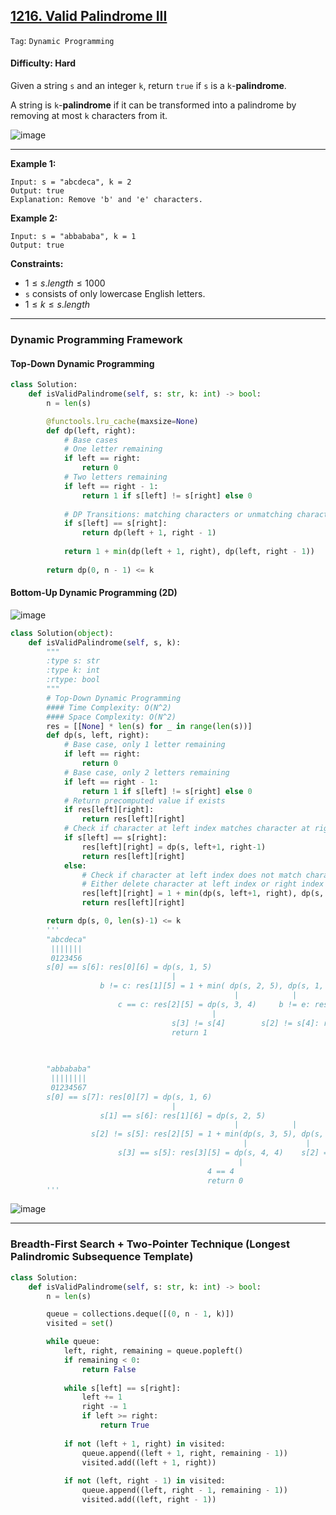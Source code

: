 ## [1216. Valid Palindrome III](https://leetcode.com/problems/valid-palindrome-iii)

```Tag```: ```Dynamic Programming```

#### Difficulty: Hard

Given a string ```s``` and an integer ```k```, return ```true``` if ```s``` is a ```k```-__palindrome__.

A string is ```k```-__palindrome__ if it can be transformed into a palindrome by removing at most ```k``` characters from it.

![image](https://github.com/quananhle/Python/assets/35042430/eae2993f-b2e9-4418-b4ed-6dabb258da0e)

---

__Example 1:__
```
Input: s = "abcdeca", k = 2
Output: true
Explanation: Remove 'b' and 'e' characters.
```

__Example 2:__
```
Input: s = "abbababa", k = 1
Output: true
```

__Constraints:__

- $1 \le s.length \le 1000$
- ```s``` consists of only lowercase English letters.
- $1 \le k \le s.length$


---

### Dynamic Programming Framework

#### Top-Down Dynamic Programming 

```Python
class Solution:
    def isValidPalindrome(self, s: str, k: int) -> bool:
        n = len(s)

        @functools.lru_cache(maxsize=None)
        def dp(left, right):
            # Base cases
            # One letter remaining
            if left == right:
                return 0
            # Two letters remaining
            if left == right - 1:
                return 1 if s[left] != s[right] else 0
            
            # DP Transitions: matching characters or unmatching characters
            if s[left] == s[right]:
                return dp(left + 1, right - 1)
            
            return 1 + min(dp(left + 1, right), dp(left, right - 1))
        
        return dp(0, n - 1) <= k
```

#### Bottom-Up Dynamic Programming (2D)

![image](https://user-images.githubusercontent.com/35042430/204914626-85e211dd-57c1-47b7-a0d1-7c1bfd2665eb.png)

```Python
class Solution(object):
    def isValidPalindrome(self, s, k):
        """
        :type s: str
        :type k: int
        :rtype: bool
        """
        # Top-Down Dynamic Programming 
        #### Time Complexity: O(N^2)
        #### Space Complexity: O(N^2)
        res = [[None] * len(s) for _ in range(len(s))]
        def dp(s, left, right):
            # Base case, only 1 letter remaining
            if left == right:
                return 0
            # Base case, only 2 letters remaining
            if left == right - 1:
                return 1 if s[left] != s[right] else 0
            # Return precomputed value if exists     
            if res[left][right]:
                return res[left][right]
            # Check if character at left index matches character at right index
            if s[left] == s[right]:
                res[left][right] = dp(s, left+1, right-1)
                return res[left][right]
            else:
                # Check if character at left index does not match character at right index
                # Either delete character at left index or right index
                res[left][right] = 1 + min(dp(s, left+1, right), dp(s, left, right-1))
                return res[left][right]

        return dp(s, 0, len(s)-1) <= k
        '''
        "abcdeca"
         |||||||                                                                                                                                                                            | True
         0123456                                                                                                                                                                            |
        s[0] == s[6]: res[0][6] = dp(s, 1, 5)                                                                                                                                               | 2
                                    |                                                                                                                                                       |
                    b != c: res[1][5] = 1 + min( dp(s, 2, 5), dp(s, 1, 4) )                                                                                                                 | 2  
                                                  |            |                                                                                                                            |
                        c == c: res[2][5] = dp(s, 3, 4)     b != e: res[1][4] = 1 + min(dp(s, 2, 4),                                 dp(s, 1, 3))                                           | 1  3
                                             |                                           |                                            |                                                     |
                                    s[3] != s[4]        s[2] != s[4]: res[2][4] = 1 + min( dp(s, 3, 4), dp(s, 2, 3) )      s[1] != s[3]: res[1][3] =  1 + min( dp(s, 2, 3), dp(s, 1, 2) )   | 1  2 2
                                    return 1                                                |           |                                                       |            |              |
                                                                                        s[3] != s[4]    s[2] != s[3]                                        s[2] != s[3]    s[1] != s[2]    |    1 1
                                                                                        return 1        return 1                                            return 1        return 1        |

        "abbababa"
         ||||||||                                                                                                                                                                           | True
         01234567                                                                                                                                                                           |
        s[0] == s[7]: res[0][7] = dp(s, 1, 6)                                                                                                                                               | 1
                                    |                                                                                                                                                       |
                    s[1] == s[6]: res[1][6] = dp(s, 2, 5)                                                                                                                                   | 1  
                                                  |            |                                                                                                                            |
                  s[2] != s[5]: res[2][5] = 1 + min(dp(s, 3, 5), dp(s, 2, 4))                                                                                                               | 1
                                                    |             |                                                                                                                         |
                        s[3] == s[5]: res[3][5] = dp(s, 4, 4)    s[2] == s[4]: res[2][4] = dp(s, 3, 3)                                                                                      | 0  0
                                                   |                                        |                                                                                               |
                                            4 == 4                                          3 == 3                                                                                          | 0
                                            return 0                                        return 0                                                                                        |
        ''' 
```
![image](https://user-images.githubusercontent.com/35042430/204914985-680e1dcb-7810-4b66-9c76-c8166f79124e.png)

---

### Breadth-First Search + Two-Pointer Technique (Longest Palindromic Subsequence Template)

```Python
class Solution:
    def isValidPalindrome(self, s: str, k: int) -> bool:
        n = len(s)

        queue = collections.deque([(0, n - 1, k)])
        visited = set()

        while queue:
            left, right, remaining = queue.popleft()
            if remaining < 0:
                return False
            
            while s[left] == s[right]:
                left += 1
                right -= 1
                if left >= right:
                    return True
            
            if not (left + 1, right) in visited:
                queue.append((left + 1, right, remaining - 1))
                visited.add((left + 1, right))
            
            if not (left, right - 1) in visited:
                queue.append((left, right - 1, remaining - 1))
                visited.add((left, right - 1))
```
